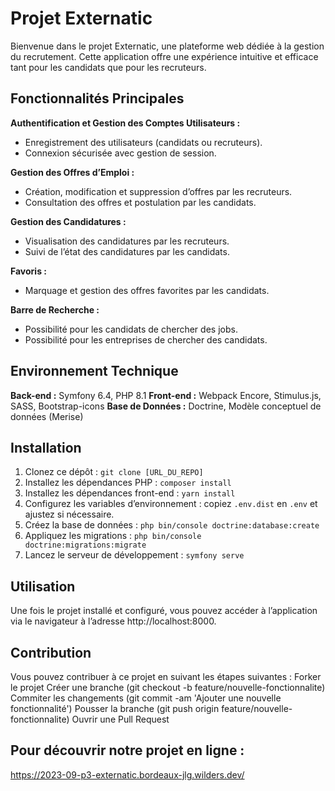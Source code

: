 # Projet Externatic

Bienvenue dans le projet Externatic, une plateforme web dédiée à la gestion du recrutement. Cette application offre une expérience intuitive et efficace tant pour les candidats que pour les recruteurs.


## Fonctionnalités Principales

**Authentification et Gestion des Comptes Utilisateurs :**
  - Enregistrement des utilisateurs (candidats ou recruteurs).
  - Connexion sécurisée avec gestion de session.
    
**Gestion des Offres d’Emploi :**
  - Création, modification et suppression d’offres par les recruteurs.
  - Consultation des offres et postulation par les candidats.
    
**Gestion des Candidatures :**
  - Visualisation des candidatures par les recruteurs.
  - Suivi de l’état des candidatures par les candidats.

**Favoris :**
  - Marquage et gestion des offres favorites par les candidats.

**Barre de Recherche :**
  - Possibilité pour les candidats de chercher des jobs.
  - Possibilité pour les entreprises de chercher des candidats.


## Environnement Technique

**Back-end :** Symfony 6.4, PHP 8.1
**Front-end :** Webpack Encore, Stimulus.js, SASS, Bootstrap-icons
**Base de Données :** Doctrine, Modèle conceptuel de données (Merise)


## Installation

1. Clonez ce dépôt : `git clone [URL_DU_REPO]`
2. Installez les dépendances PHP : `composer install`
3. Installez les dépendances front-end : `yarn install`
4. Configurez les variables d’environnement : copiez `.env.dist` en `.env` et ajustez si nécessaire.
5. Créez la base de données : `php bin/console doctrine:database:create`
6. Appliquez les migrations : `php bin/console doctrine:migrations:migrate`
7. Lancez le serveur de développement : `symfony serve`


## Utilisation

Une fois le projet installé et configuré, vous pouvez accéder à l’application via le navigateur à l’adresse http://localhost:8000.


## Contribution

Vous pouvez contribuer à ce projet en suivant les étapes suivantes :
Forker le projet
Créer une branche (git checkout -b feature/nouvelle-fonctionnalite)
Commiter les changements (git commit -am 'Ajouter une nouvelle fonctionnalité')
Pousser la branche (git push origin feature/nouvelle-fonctionnalite)
Ouvrir une Pull Request


## Pour découvrir notre projet en ligne :

https://2023-09-p3-externatic.bordeaux-jlg.wilders.dev/
